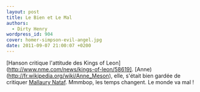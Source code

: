 ```yaml
---
layout: post
title: Le Bien et Le Mal
authors:
  - Dirty Henry
wordpress_id: 904
cover: homer-simpson-evil-angel.jpg
date: 2011-09-07 21:00:07 +0200
---
```


[Hanson critique l'attitude des Kings of
Leon](http://www.nme.com/news/kings-of-leon/58619].
[Anne)(http://fr.wikipedia.org/wiki/Anne_Meson), elle, s'était bien gardée de
critiquer
[Mallaury Nataf](http://fr.wikipedia.org/wiki/Mallaury_Nataf#Pol.C3.A9mique_autour_de_sa_prestation_au_Jacky_Show).
Mmmbop, les temps changent. Le monde va mal !
